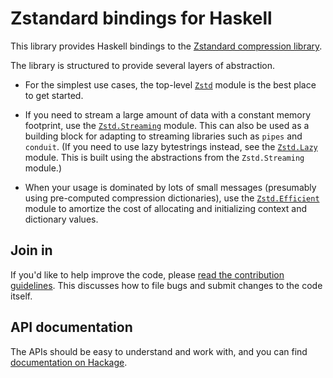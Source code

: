 # Zstandard bindings for Haskell

This library provides Haskell bindings to the
[Zstandard compression library](http://facebook.github.io/zstd/).

The library is structured to provide several layers of abstraction.

* For the simplest use cases, the top-level
  [`Zstd`](http://hackage.haskell.org/package/zstd/docs/Codec-Compression-Zstd.html)
  module is the best place to get started.

* If you need to stream a large amount of data with a constant memory
  footprint, use the
  [`Zstd.Streaming`](http://hackage.haskell.org/package/zstd/docs/Codec-Compression-Zstd-Streaming.html)
  module. This can also be used as a building block for adapting to
  streaming libraries such as `pipes` and `conduit`.  (If you need to
  use lazy bytestrings instead, see the
  [`Zstd.Lazy`](http://hackage.haskell.org/package/zstd/docs/Codec-Compression-Zstd-Lazy.html)
  module.  This is built using the abstractions from the
  `Zstd.Streaming` module.)

* When your usage is dominated by lots of small messages (presumably
  using pre-computed compression dictionaries), use the
  [`Zstd.Efficient`](http://hackage.haskell.org/package/zstd/docs/Codec-Compression-Zstd-Efficient.html)
  module to amortize the cost of allocating and initializing context
  and dictionary values.

## Join in

If you'd like to help improve the code, please
[read the contribution guidelines](CONTRIBUTING.md).  This discusses
how to file bugs and submit changes to the code itself.

## API documentation

The APIs should be easy to understand and work with, and you can find
[documentation on Hackage](http://hackage.haskell.org/package/zstd).
